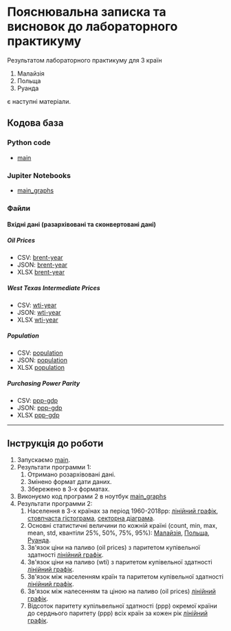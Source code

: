 # Пояснювальна записка та висновок до лабораторного практикуму

Результатом лабораторного практикуму для 3 країн

1. Малайзія
2. Польща
3. Руанда

є наступні матеріали.

## Кодова база

### Python code

- [main](src/main.py)

### Jupiter Notebooks

- [main_graphs](src/main_graphs.ipynb)

### Файли

#### Вхідні дані (разархівовані та сконвертовані дані)

##### Oil Prices

- CSV: [brent-year](data/oil-prices-master/data/brent-year.csv)
- JSON: [brent-year](data/oil-prices-master/data/brent-year.json)
- XLSX [brent-year](data/oil-prices-master/data/brent-year.xlsx)

##### West Texas Intermediate Prices 

- CSV: [wti-year](data/oil-prices-master/data/wti-year.csv)
- JSON: [wti-year](data/oil-prices-master/data/wti-year.json)
- XLSX [wti-year](data/oil-prices-master/data/wti-year.xlsx)

##### Population 

- CSV: [population](data/population-master/data/population.csv)
- JSON: [population](data/population-master/data/population.json)
- XLSX [population](data/population-master/data/population.xlsx)

##### Purchasing Power Parity

- CSV: [ppp-gdp](data/ppp-master/data/ppp-gdp.csv)
- JSON: [ppp-gdp](data/ppp-master/data/ppp-gdp.json)
- XLSX [ppp-gdp](data/ppp-master/data/ppp-gdp.xlsx)

---

## Інструкція до роботи

1. Запускаємо [main](src/main.py).
2. Результати программи 1:
    1. Отримано розархівовані дані.
    2. Змінено формат дати даних.
    3. Збережено в 3-х форматах.
3. Виконуємо код програми 2 в ноутбук [main_graphs](src/main_graphs.ipynb)
4. Результати программи 2:
    1. Населення в 3-х країнах за період 1960-2018рр:
       [лінійний графік](img/population_in_countries1.png),
       [стовпчаста гістограма](img/population_in_countries2.png),
       [секторна діаграма](img/population_in_countries3.png).
    2. Основні статистичні величини по кожній країні (count, min, max, mean, std, квантіли 25%, 50%, 75%, 95%):
       [Малайзія](img/population_of_Malaysia_static.png),
       [Польща](img/population_of_Poland_static.png),
       [Руанда](img/population_of_Rwanda_static.png).
    3. Зв'язок ціни на паливо (oil prices) з паритетом купівельної здатності
       [лінійний графік](img/connection_oil_prices_ppp.png).
    4. Зв'язок ціни на паливо (wti) з паритетом купівельної здатності
       [лінійний графік](img/connection_wti_ppp.png).
    5. Зв'язок між населенням країн та паритетом купівельної здатності
       [лінійний графік](img/connection_population_ppp.png).
    6. Зв'язок між налесенням та ціною на паливо (oil prices)
       [лінійний графік](img/cconnection_oil_population.png).
    7. Відсоток паритету купільвельної здатності (ppp) окремої країни до серднього паритету (ppp) всіх країн за кожен рік
       [лінійний графік](img/perc_ppp_country.png).
